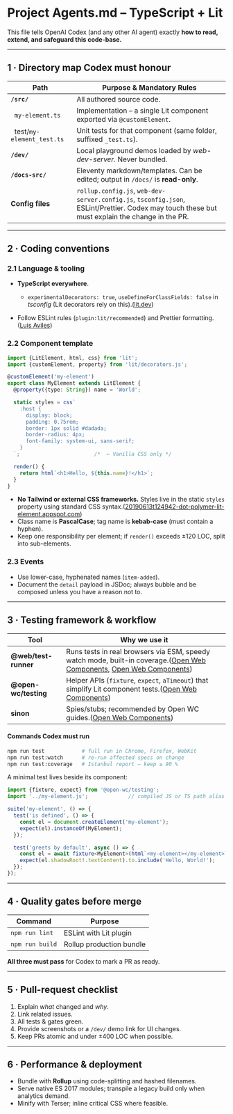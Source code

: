 # Project **Agents.md** – TypeScript + Lit

This file tells OpenAI Codex (and any other AI agent) exactly **how to read, extend, and safeguard this code-base.**

---

## 1 · Directory map Codex must honour

| Path                        | Purpose & Mandatory Rules                                                                                                                      |
| --------------------------- | ---------------------------------------------------------------------------------------------------------------------------------------------- |
| **`/src/`**                 | All authored source code.                                                                                                                      |
|   `my-element.ts`           | Implementation – a single Lit component exported via `@customElement`.                                                                         |
|   test/`my-element_test.ts` | Unit tests for that component (same folder, suffixed `_test.ts`).                                                                              |
| **`/dev/`**                 | Local playground demos loaded by *web-dev-server*. Never bundled.                                                                              |
| **`/docs-src/`**            | Eleventy markdown/templates. Can be edited; output in `/docs/` is **read-only**.                                                               |
| **Config files**            | `rollup.config.js`, `web-dev-server.config.js`, `tsconfig.json`, ESLint/Prettier. Codex may touch these but must explain the change in the PR. |

---

## 2 · Coding conventions

### 2.1 Language & tooling

* **TypeScript everywhere**.

  * `experimentalDecorators: true`, `useDefineForClassFields: false` in *tsconfig* (Lit decorators rely on this).([lit.dev][1])
* Follow ESLint rules (`plugin:lit/recommended`) and Prettier formatting.([Luis Aviles][2])

### 2.2 Component template

```ts
import {LitElement, html, css} from 'lit';
import {customElement, property} from 'lit/decorators.js';

@customElement('my-element')
export class MyElement extends LitElement {
  @property({type: String}) name = 'World';

  static styles = css`
    :host {
      display: block;
      padding: 0.75rem;
      border: 1px solid #dadada;
      border-radius: 4px;
      font-family: system-ui, sans-serif;
    }
  `;                        /*  ← Vanilla CSS only */

  render() {
    return html`<h1>Hello, ${this.name}!</h1>`;
  }
}
```

* **No Tailwind or external CSS frameworks.** Styles live in the static `styles` property using standard CSS syntax.([20190613t124942-dot-polymer-lit-element.appspot.com][3])
* Class name is **PascalCase**; tag name is **kebab-case** (must contain a hyphen).
* Keep one responsibility per element; if `render()` exceeds ±120 LOC, split into sub-elements.

### 2.3 Events

* Use lower-case, hyphenated names (`item-added`).
* Document the `detail` payload in JSDoc; always bubble and be composed unless you have a reason not to.

---

## 3 · Testing framework & workflow

| Tool                 | Why we use it                                                                                                                  |
| -------------------- | ------------------------------------------------------------------------------------------------------------------------------ |
| **@web/test-runner** | Runs tests in real browsers via ESM, speedy watch mode, built-in coverage.([Open Web Components][4], [Open Web Components][5]) |
| **@open-wc/testing** | Helper APIs (`fixture`, `expect`, `aTimeout`) that simplify Lit component tests.([Open Web Components][6])                     |
| **sinon**            | Spies/stubs; recommended by Open WC guides.([Open Web Components][7])                                                          |

#### Commands Codex must run

```bash
npm run test            # full run in Chrome, Firefox, WebKit
npm run test:watch      # re-run affected specs on change
npm run test:coverage   # Istanbul report – keep ≥ 90 %
```

A minimal test lives beside its component:

```ts
import {fixture, expect} from '@open-wc/testing';
import '../my-element.js';             // compiled JS or TS path alias

suite('my-element', () => {
  test('is defined', () => {
    const el = document.createElement('my-element');
    expect(el).instanceOf(MyElement);
  });

  test('greets by default', async () => {
    const el = await fixture<MyElement>(html`<my-element></my-element>`);
    expect(el.shadowRoot!.textContent).to.include('Hello, World!');
  });
});
```

---

## 4 · Quality gates before merge

| Command              | Purpose                  |
| -------------------- | ------------------------ |
| `npm run lint`       | ESLint with Lit plugin   |
| `npm run build`      | Rollup production bundle |

**All three must pass** for Codex to mark a PR as ready.

---

## 5 · Pull-request checklist

1. Explain *what* changed and *why*.
2. Link related issues.
3. All tests & gates green.
4. Provide screenshots or a `/dev/` demo link for UI changes.
5. Keep PRs atomic and under ±400 LOC when possible.

---

## 6 · Performance & deployment

* Bundle with **Rollup** using code-splitting and hashed filenames.
* Serve native ES 2017 modules; transpile a legacy build only when analytics demand.
* Minify with Terser; inline critical CSS where feasible.

[1]: https://lit.dev/docs/components/styles/?utm_source=chatgpt.com "Styles - Lit"
[2]: https://luixaviles.com/2021/05/share-styles-web-components-litelement-typescript/?utm_source=chatgpt.com "How to Share styles in Web Components with LitElement and ..."
[3]: https://20190613t124942-dot-polymer-lit-element.appspot.com/guide/styles?utm_source=chatgpt.com "Styles - LitElement"
[4]: https://open-wc.org/blog/testing-web-components-with-web-test-runner/?utm_source=chatgpt.com "Testing Web Components with @web/test-runner"
[5]: https://open-wc.org/guides/developing-components/testing/?utm_source=chatgpt.com "Developing Components: Testing"
[6]: https://open-wc.org/docs/testing/helpers/?utm_source=chatgpt.com "Testing: Helpers - Open Web Components"
[7]: https://open-wc.org/blog/testing-workflow-for-web-components/?utm_source=chatgpt.com "Testing Workflow for Web Components"
